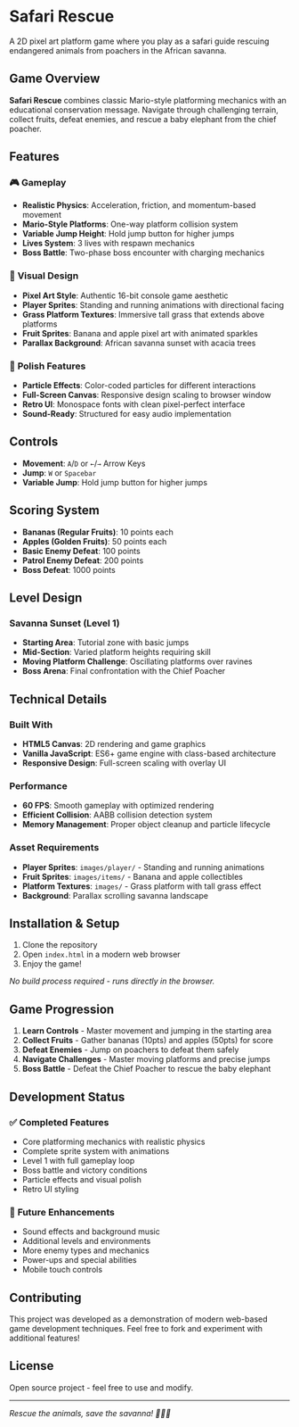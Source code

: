 # Safari Rescue

A 2D pixel art platform game where you play as a safari guide rescuing endangered animals from poachers in the African savanna.

## Game Overview

**Safari Rescue** combines classic Mario-style platforming mechanics with an educational conservation message. Navigate through challenging terrain, collect fruits, defeat enemies, and rescue a baby elephant from the chief poacher.

## Features

### 🎮 **Gameplay**
- **Realistic Physics**: Acceleration, friction, and momentum-based movement
- **Mario-Style Platforms**: One-way platform collision system
- **Variable Jump Height**: Hold jump button for higher jumps
- **Lives System**: 3 lives with respawn mechanics
- **Boss Battle**: Two-phase boss encounter with charging mechanics

### 🎨 **Visual Design**
- **Pixel Art Style**: Authentic 16-bit console game aesthetic
- **Player Sprites**: Standing and running animations with directional facing
- **Grass Platform Textures**: Immersive tall grass that extends above platforms
- **Fruit Sprites**: Banana and apple pixel art with animated sparkles
- **Parallax Background**: African savanna sunset with acacia trees

### 🌟 **Polish Features**
- **Particle Effects**: Color-coded particles for different interactions
- **Full-Screen Canvas**: Responsive design scaling to browser window
- **Retro UI**: Monospace fonts with clean pixel-perfect interface
- **Sound-Ready**: Structured for easy audio implementation

## Controls

- **Movement**: `A`/`D` or `←`/`→` Arrow Keys
- **Jump**: `W` or `Spacebar`
- **Variable Jump**: Hold jump button for higher jumps

## Scoring System

- **Bananas (Regular Fruits)**: 10 points each
- **Apples (Golden Fruits)**: 50 points each  
- **Basic Enemy Defeat**: 100 points
- **Patrol Enemy Defeat**: 200 points
- **Boss Defeat**: 1000 points

## Level Design

### **Savanna Sunset (Level 1)**
- **Starting Area**: Tutorial zone with basic jumps
- **Mid-Section**: Varied platform heights requiring skill
- **Moving Platform Challenge**: Oscillating platforms over ravines  
- **Boss Arena**: Final confrontation with the Chief Poacher

## Technical Details

### **Built With**
- **HTML5 Canvas**: 2D rendering and game graphics
- **Vanilla JavaScript**: ES6+ game engine with class-based architecture
- **Responsive Design**: Full-screen scaling with overlay UI

### **Performance**
- **60 FPS**: Smooth gameplay with optimized rendering
- **Efficient Collision**: AABB collision detection system
- **Memory Management**: Proper object cleanup and particle lifecycle

### **Asset Requirements**
- **Player Sprites**: `images/player/` - Standing and running animations
- **Fruit Sprites**: `images/items/` - Banana and apple collectibles
- **Platform Textures**: `images/` - Grass platform with tall grass effect
- **Background**: Parallax scrolling savanna landscape

## Installation & Setup

1. Clone the repository
2. Open `index.html` in a modern web browser
3. Enjoy the game!

*No build process required - runs directly in the browser.*

## Game Progression

1. **Learn Controls** - Master movement and jumping in the starting area
2. **Collect Fruits** - Gather bananas (10pts) and apples (50pts) for score
3. **Defeat Enemies** - Jump on poachers to defeat them safely
4. **Navigate Challenges** - Master moving platforms and precise jumps
5. **Boss Battle** - Defeat the Chief Poacher to rescue the baby elephant

## Development Status

### ✅ **Completed Features**
- Core platforming mechanics with realistic physics
- Complete sprite system with animations
- Level 1 with full gameplay loop
- Boss battle and victory conditions
- Particle effects and visual polish
- Retro UI styling

### 🔄 **Future Enhancements**
- Sound effects and background music
- Additional levels and environments
- More enemy types and mechanics
- Power-ups and special abilities
- Mobile touch controls

## Contributing

This project was developed as a demonstration of modern web-based game development techniques. Feel free to fork and experiment with additional features!

## License

Open source project - feel free to use and modify.

---

*Rescue the animals, save the savanna! 🦏🐘🦒*
